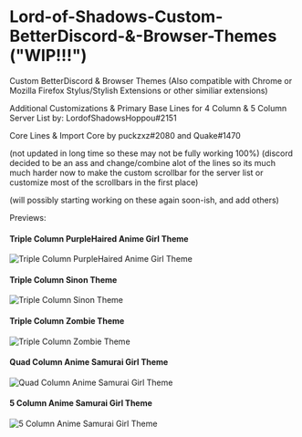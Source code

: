 # Lord-of-Shadows-Custom-BetterDiscord-&-Browser-Themes  ("WIP!!!")
Custom BetterDiscord & Browser Themes
(Also compatible with Chrome or Mozilla Firefox Stylus/Stylish Extensions or other similiar extensions)

Additional Customizations & Primary Base Lines for 4 Column & 5 Column Server List by: LordofShadowsHoppou#2151

Core Lines & Import Core by puckzxz#2080 and Quake#1470


(not updated in long time so these may not be fully working 100%)
(discord decided to be an ass and change/combine alot of the lines so its much much harder now to make the custom scrollbar for the server list or customize most of the scrollbars in the first place)

(will possibly starting working on these again soon-ish, and add others)




Previews:


#### Triple Column PurpleHaired Anime Girl Theme
![Triple Column PurpleHaired Anime Girl Theme](https://i.imgur.com/B3KUKcf.png)



#### Triple Column Sinon Theme
![Triple Column Sinon Theme](https://i.imgur.com/RIQldY1.png)



#### Triple Column Zombie Theme
![Triple Column Zombie Theme](https://i.imgur.com/asXUDpk.png)



#### Quad Column Anime Samurai Girl Theme
![Quad Column Anime Samurai Girl Theme](https://i.imgur.com/6e7TLBZ.png)



#### 5 Column Anime Samurai Girl Theme
![5 Column Anime Samurai Girl Theme](https://i.imgur.com/sslmgvK.png)
